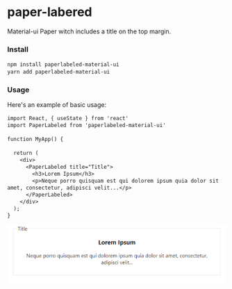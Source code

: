 # paper-labered

Material-ui Paper witch includes a title on the top margin.

### Install

```bash
npm install paperlabeled-material-ui
yarn add paperlabeled-material-ui
```

### Usage

Here's an example of basic usage:

```tsx
import React, { useState } from 'react'
import PaperLabeled from 'paperlabeled-material-ui'

function MyApp() {

  return (
    <div>
      <PaperLabeled title="Title">
        <h3>Lorem Ipsum</h3>
        <p>Neque porro quisquam est qui dolorem ipsum quia dolor sit amet, consectetur, adipisci velit...</p>
      </PaperLabeled>
    </div>
  );
}
```
![alt text](https://raw.githubusercontent.com/gabimig/paper-labered/master/PaperLabeled.PNG)